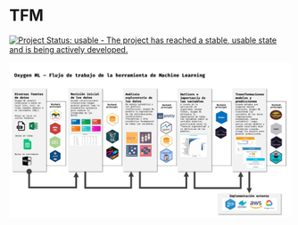 # TFM

[![Project Status: usable - The project has reached a stable, usable
state and is being actively
developed.](http://www.repostatus.org/badges/0.1.0/active.svg)](http://www.repostatus.org/#active)



![](/img/nutTFM.jpeg)
